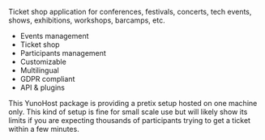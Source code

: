 Ticket shop application for conferences, festivals, concerts, tech events, shows, exhibitions, workshops, barcamps, etc. 
- Events management
- Ticket shop
- Participants management
- Customizable
- Multilingual
- GDPR compliant
- API & plugins

This YunoHost package is providing a pretix setup hosted on one machine only. This kind of setup is fine for small scale use but will likely show its limits if you are expecting thousands of participants trying to get a ticket within a few minutes.
